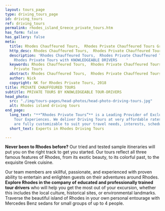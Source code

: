 ```yaml
---
layout: tours_page
type: driving_tours_page
id: driving_tours
ref: driving_tours
permalink: rhodes_island_Greece_private_tours.htm
has_form: false
has_gallery: false
meta:
  title: Rhodes Chauffeured Tours,  Rhodes Private Chauffeured Tours Greece
  http_desc: Rhodes Chauffeured Tours,  Rhodes Private Chauffeured Tours Greece
  description: 'Rhodes Chauffeured Tours,  Rhodes Private Chauffeured Tours Greece,
    Rhodes Private Tours with KNOWLEDGEABLE DRIVERS    '
  keywords: Rhodes Chauffeured Tours,  Rhodes Private Chauffeured Tours Greece, Rhodes
    Private Tours
  abstract: Rhodes Chauffeured Tours,  Rhodes Private Chauffeured Tours Greece
  author: Nick
  copyright: NK for Rhodes Private Tours, 2018
title: PRIVATE CHAUFFEURED TOURS
subtitle: PRIVATE TOURS BY KNOWLEDGEABLE TOUR-DRIVERS
head_photo:
  src: "./img/tours-pages/head-photos/head-photo-driving-tours.jpg"
  alt: Rhodes island driving tours
end_page:
  long_text: "**“Rhodes Private Tours”** is a Leading Provider of Exclusive and Personalized
    Tour Experiences. We deliver Driving Tours at very affordable rates. All our tours
    are fully customizable to suit your travel needs, interests, schedules, and dates."
  short_text: Experts in Rhodes Driving Tours

---
```

**Never been to Rhodes before?** Our tried and tested sample itineraries will put you on the right track to get you started. Our tours reflect all three famous features of Rhodes, from its exotic beauty, to its colorful past, to the exquisite Greek cuisine.

Our team members are skillful, passionate, and experienced with proven ability to entertain and enlighten guests on their adventures around Rhodes.  **Explore Rhodes in the company of** **educated and professionally trained** **tour drivers** who will help you get the most out of your excursion, whether this includes the local culture, historical sites, or environmental landmarks.   Traverse the beautiful island of Rhodes in your own personal entourage with Mercedes Benz sedans for small groups of up to 4 people.